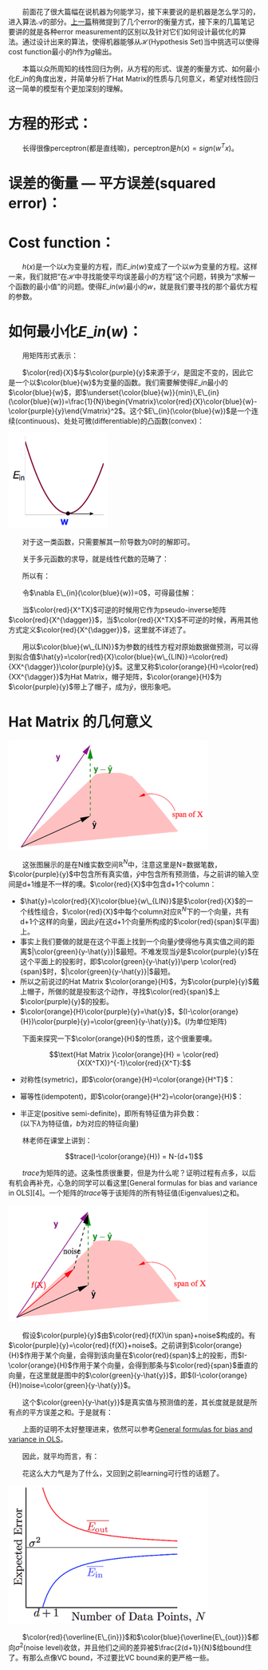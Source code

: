 &emsp;&emsp;前面花了很大篇幅在说机器为何能学习，接下来要说的是机器是怎么学习的，进入算法$\mathcal{A}$的部分。[上一篇](http://beader.me/2014/03/02/noise-and-error/)稍微提到了几个error的衡量方式，接下来的几篇笔记要讲的就是各种error measurement的区别以及针对它们如何设计最优化的算法。通过设计出来的算法，使得机器能够从$\mathcal{H}$(Hypothesis Set)当中挑选可以使得cost function最小的$h$作为$g$输出。

&emsp;&emsp;本篇以众所周知的线性回归为例，从方程的形式、误差的衡量方式、如何最小化$E\_{in}$的角度出发，并简单分析了Hat Matrix的性质与几何意义，希望对线性回归这一简单的模型有个更加深刻的理解。


# 方程的形式：

<script type="math/tex; mode=display">
h(x)=\sum_{i=\color{red}{0}}^d w_ix_i= w^Tx \\\
</script>

&emsp;&emsp;长得很像perceptron(都是直线嘛)，perceptron是$h(x)=sign(w^Tx)$。

# 误差的衡量 — 平方误差(squared error)：

<script type="math/tex; mode=display">
\begin{matrix}
err(\hat{y}_n,y_n) = (\hat{y}_n-y_n)^2\\\
(\hat{y}_n\text{为预测值，}y_n\text{为真实值})
\end{matrix}
</script>

# Cost function：

<script type="math/tex; mode=display">
E_{in}(w)=\frac{1}{N}\sum_{n=1}^N(\hat{y}_n - y_n)=\frac{1}{N}\sum_{n=1}^N(w^Tx_n-y_n)^2
</script>

&emsp;&emsp;$h(x)$是一个以$x$为变量的方程，而$E\_{in}(w)$变成了一个以$w$为变量的方程。这样一来，我们就把“在$\mathcal{H}$中寻找能使平均误差最小的方程”这个问题，转换为“求解一个函数的最小值”的问题。使得$E\_{in}(w)$最小的$w$，就是我们要寻找的那个最优方程的参数。

# 如何最小化$E\_{in}(w)$：

&emsp;&emsp;用矩阵形式表示：

<script type="math/tex; mode=display">
\begin{aligned}
E_{in}(\color{blue}{w}) &= \frac{1}{N}\sum_{n=1}^{N}(\color{blue}{w^T}\color{red}{x_n}-\color{purple}{y_n})^2=\frac{1}{N}\sum_{n=1}^{N}(\color{red}{x_n^T}\color{blue}{w}-\color{purple}{y_n})^2 \\\

&=\frac{1}{N}\begin{Vmatrix}
\color{red}{x_1^T}\color{blue}{w}-\color{purple}{y_1}\\\ 
\color{red}{x_2^T}\color{blue}{w}-\color{purple}{y_2}\\\ 
...\\\ 
\color{red}{x_N^T}\color{blue}{w}-\color{purple}{y_N}
\end{Vmatrix}^2 \\\

&=\frac{1}{N}\begin{Vmatrix}
\color{red}{\begin{bmatrix}
--x_1^T--\\\ 
--x_2^T--\\\ 
...\\\
--x_N^T--
\end{bmatrix}}
\color{blue}{w} - 
\color{purple}{\begin{bmatrix}
y_1\\\ 
y_2\\\ 
...\\\
y_3
\end{bmatrix}}
\end{Vmatrix}^2 \\\

&=\frac{1}{N}||
\underbrace{\color{red}{X}}_{N\times d+1}\;\;\;
\underbrace{\color{blue}{w}}_{d+1\times 1} \; - \;
\underbrace{\color{purple}{y}}_{N\times 1}
||^2

\end{aligned}
</script>

&emsp;&emsp;$\color{red}{X}$与$\color{purple}{y}$来源于$\mathcal{D}$，是固定不变的，因此它是一个以$\color{blue}{w}$为变量的函数。我们需要解使得$E\_{in}$最小的$\color{blue}{w}$，即$\underset{\color{blue}{w}}{min}\,E\_{in}(\color{blue}{w})=\frac{1}{N}\begin{Vmatrix}\color{red}{X}\color{blue}{w}-\color{purple}{y}\end{Vmatrix}^2$。这个$E\_{in}(\color{blue}{w})$是一个连续(continuous)、处处可微(differentiable)的凸函数(convex)：

  ![](images/wlin.png) &emsp;&emsp;
  
&emsp;&emsp;对于这一类函数，只需要解其一阶导数为0时的解即可。
  
<script type="math/tex; mode=display">\nabla E_{in}(\color{blue}{w})\equiv \begin{bmatrix}
\frac{\partial E_{in}}{\partial \color{blue}{w}_0}(\color{blue}{w})\\\ 
\frac{\partial E_{in}}{\partial \color{blue}{w}_1}(\color{blue}{w})\\\ 
...\\\
\frac{\partial E_{in}}{\partial \color{blue}{w}_d}(\color{blue}{w})
\end{bmatrix}=\begin{bmatrix}
\color{orange}{0}\\\
\color{orange}{0}\\\
...\\\
\color{orange}{0}
\end{bmatrix}</script>

&emsp;&emsp;关于多元函数的求导，就是线性代数的范畴了：

<script type="math/tex; mode=display">
\boxed
{
\begin{matrix}
\text{一元的情况}\\\
\\\
E_{in}(\color{blue}{w})=\frac{1}{N}(\color{red}{a}\color{blue}{w^2}-2\color{brown}{b}\color{blue}{w}+\color{purple}{c})\\\ 
\nabla E_{in}(\color{blue}{w})=\frac{1}{N}(2\color{red}{a}\color{blue}{w}-2\color{brown}{b})
\end{matrix} 
}
\xrightarrow{\text{推广至}}
\boxed{
\begin{matrix}
\text{多元的情况}\\\
\\\
E_{in}(\color{blue}{w})=\frac{1}{N}(\color{blue}{w^T}\color{red}{A}\color{blue}{w}-2\color{blue}{w^T}\color{brown}{b}+\color{purple}{c})\\\ 
\nabla E_{in}(\color{blue}{w})=\frac{1}{N}(2\color{red}{A}\color{blue}{w}-2\color{brown}{b})
\end{matrix}
}
</script>

&emsp;&emsp;所以有：

<script type="math/tex; mode=display">
\begin{aligned}
\nabla E_{in}(\color{blue}{w}) &=\nabla \frac{1}{N}(\color{blue}{w^T}\color{red}{X^TX}\color{blue}{w}-2\color{blue}{w^T}\color{brown}{X^Ty}+\color{purple}{y^Ty}) \\\
&=\frac{2}{N}(\color{red}{X^TX}\color{blue}{w}-\color{brown}{X^Ty})
\end{aligned}

</script>

&emsp;&emsp;令$\nabla E\_{in}(\color{blue}{w})=0$，可得最佳解：

<script type="math/tex; mode=display">
\color{blue}{w_{LIN}}=\underbrace{(\color{red}{X^TX})^{-1}\color{red}{X^T}}_{pseudo-inverse\;\color{red}{X^{\dagger}}}\;\;\;\color{purple}{y} = \color{red}{X^{\dagger}} \color{purple}{y}
</script>

&emsp;&emsp;当$\color{red}{X^TX}$可逆的时候用它作为pseudo-inverse矩阵$\color{red}{X^{\dagger}}$，当$\color{red}{X^TX}$不可逆的时候，再用其他方式定义$\color{red}{X^{\dagger}}$，这里就不详述了。

&emsp;&emsp;用以$\color{blue}{w\_{LIN}}$为参数的线性方程对原始数据做预测，可以得到拟合值$\hat{y}=\color{red}{X}\color{blue}{w\_{LIN}}=\color{red}{XX^{\dagger}}\color{purple}{y}$。这里又称$\color{orange}{H}=\color{red}{XX^{\dagger}}$为Hat Matrix，帽子矩阵，$\color{orange}{H}$为$\color{purple}{y}$带上了帽子，成为$\hat{y}$，很形象吧。

# Hat Matrix 的几何意义

![](images/geoview_hatmatrix.png)

&emsp;&emsp;这张图展示的是在N维实数空间$\mathbb{R}^N$中，注意这里是N=数据笔数，$\color{purple}{y}$中包含所有真实值，$\hat{y}$中包含所有预测值，与之前讲的输入空间是d+1维是不一样的噢。$\color{red}{X}$中包含d+1个column：

 - $\hat{y}=\color{red}{X}\color{blue}{w\_{LIN}}$是$\color{red}{X}$的一个线性组合，$\color{red}{X}$中每个column对应$\mathbb{R}^N$下的一个向量，共有d+1个这样的向量，因此$\hat{y}$在这d+1个向量所构成的$\color{red}{span}$(平面)上。
 - 事实上我们要做的就是在这个平面上找到一个向量$\hat{y}$使得他与真实值之间的距离$|\color{green}{y-\hat{y}}|$最短。不难发现当$\hat{y}$是$\color{purple}{y}$在这个平面上的投影时，即$\color{green}{y-\hat{y}}\perp \color{red}{span}$时，$|\color{green}{y-\hat{y}}|$最短。
 - 所以之前说过的Hat Matrix $\color{orange}{H}$，为$\color{purple}{y}$戴上帽子，所做的就是投影这个动作，寻找$\color{red}{span}$上$\color{purple}{y}$的投影。
 - $\color{orange}{H}\color{purple}{y}=\hat{y}$，$(I-\color{orange}{H})\color{purple}{y}=\color{green}{y-\hat{y}}$。($I$为单位矩阵)

&emsp;&emsp;下面来探究一下$\color{orange}{H}$的性质，这个很重要噢。

$$\text{Hat Matrix }\color{orange}{H} = \color{red}{X(X^TX)}^{-1}\color{red}{X^T}:$$

 - 对称性(symetric)，即$\color{orange}{H}=\color{orange}{H^T}$：

<script type="math/tex; mode=display">
\begin{aligned}
\color{orange}{H^T} &= (\color{red}{X(X^TX)}^{-1}\color{red}{X^T})^T \\\
&=\color{red}{X({(X^TX)}^{-1})^TX^T} \\\
&=\color{red}{\color{red}{X(X^TX)}^{-1}\color{red}{X^T}}\\\
&=\color{orange}{H}
\end{aligned}
</script>

 - 幂等性(idempotent)，即$\color{orange}{H^2}=\color{orange}{H}$：

<script type="math/tex; mode=display">
\begin{aligned}
\color{orange}{H^2} &= (\color{red}{X(X^TX)}^{-1}\color{red}{X^T})(\color{red}{X(X^TX)}^{-1}\color{red}{X^T})\\\
&=\color{red}{X\;}\underbrace{\color{red}{(X^TX)}^{-1}\color{red}{(X^TX)}}_{I}\;\color{red}{(X^TX)}^{-1}\color{red}{X^T} \\\
&=\color{red}{X}\color{red}{(X^TX)}^{-1}\color{red}{X^T}\\\
&=\color{orange}{H}
\end{aligned}
</script>


 - 半正定(positive semi-definite)，即所有特征值为非负数：  
(以下$\lambda$为特征值，$b$为对应的特征向量)
<script type="math/tex; mode=display">
\begin{aligned}
\color{orange}{H}b&=\lambda b\\\
\color{orange}{H^2}b&=\lambda \color{orange}{H}b \\\
&=\lambda (\lambda b)\\\
\text{(因为}\color{orange}{H^2}&=\color{orange}{H}\text{)}\\\
\color{orange}{H^2}b&=\color{orange}{H}b=\lambda b\\\
\text{所以}&:\\\
\lambda ^2b&=\lambda b \\\
\text{即}&:\\\
\lambda (\lambda -1)b&=0 \\\
\lambda = 0 &\text{ or } \lambda=1
\end{aligned}
</script>

&emsp;&emsp;林老师在课堂上讲到：

$$trace(I-\color{orange}{H}) = N-(d+1)$$

&emsp;&emsp;$trace$为矩阵的迹。这条性质很重要，但是为什么呢？证明过程有点多，以后有机会再补充，心急的同学可以看这里[General formulas for bias and variance in OLS][4]。一个矩阵的$trace$等于该矩阵的所有特征值(Eigenvalues)之和。


![](images/geoview_hatmatrix_noise.png)

&emsp;&emsp;假设$\color{purple}{y}$由$\color{red}{f(X)\in span}+noise$构成的。有$\color{purple}{y}=\color{red}{f(X)}+noise$。之前讲到$\color{orange}{H}$作用于某个向量，会得到该向量在$\color{red}{span}$上的投影，而$I-\color{orange}{H}$作用于某个向量，会得到那条与$\color{red}{span}$垂直的向量，在这里就是图中的$\color{green}{y-\hat{y}}$，即$(I-\color{orange}{H})noise=\color{green}{y-\hat{y}}$。

&emsp;&emsp;这个$\color{green}{y-\hat{y}}$是真实值与预测值的差，其长度就是就是所有点的平方误差之和。于是就有：

<script type="math/tex; mode=display">
\begin{aligned}
E_{in}(\color{blue}{w_{LIN}})&=\frac{1}{N}||\color{green}{y-\hat{y}}||^2\\\
&=\frac{1}{N}||(I-\color{orange}{H})noise||^2 \\\
&=\frac{1}{N}trace(I-\color{orange}{H})||noise||^2 \\\
&=\frac{1}{N}(N-(d+1))||noise||^2
\end{aligned}
</script>

&emsp;&emsp;上面的证明不太好整理进来，依然可以参考[General formulas for bias and variance in OLS](http://www.stat.berkeley.edu/~census/general.pdf)。

&emsp;&emsp;因此，就平均而言，有：

<script type="math/tex; mode=display">
\begin{aligned}
\color{red}{\overline{E_{in}}}&=\text{noise level}\cdot(1-\frac{d+1}{N})\\\
\color{blue}{\overline{E_{out}}}&=\text{noise level}\cdot(1+\frac{d+1}{N}) \;\;\;(后面这个不懂证了。)
\end{aligned}
</script>

&emsp;&emsp;花这么大力气是为了什么，又回到之前learning可行性的话题了。

  ![](images/linear_regression_learning_curve.png)

&emsp;&emsp;$\color{red}{\overline{E\_{in}}}$和$\color{blue}{\overline{E\_{out}}}$都向$\sigma ^2$(noise level)收敛，并且他们之间的差异被$\frac{2(d+1)}{N}$给bound住了。有那么点像VC bound，不过要比VC bound来的更严格一些。
